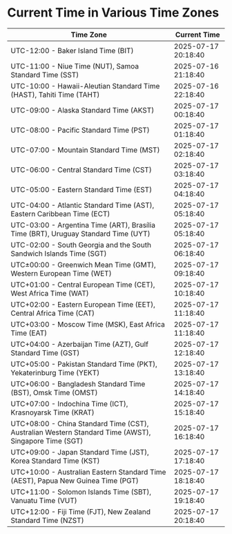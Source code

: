 # Current Time in Various Time Zones

| Time Zone | Current Time |
|-----------|--------------|
| UTC-12:00 - Baker Island Time (BIT) | 2025-07-17 20:18:40 |
| UTC-11:00 - Niue Time (NUT), Samoa Standard Time (SST) | 2025-07-16 21:18:40 |
| UTC-10:00 - Hawaii-Aleutian Standard Time (HAST), Tahiti Time (TAHT) | 2025-07-16 22:18:40 |
| UTC-09:00 - Alaska Standard Time (AKST) | 2025-07-17 00:18:40 |
| UTC-08:00 - Pacific Standard Time (PST) | 2025-07-17 01:18:40 |
| UTC-07:00 - Mountain Standard Time (MST) | 2025-07-17 02:18:40 |
| UTC-06:00 - Central Standard Time (CST) | 2025-07-17 03:18:40 |
| UTC-05:00 - Eastern Standard Time (EST) | 2025-07-17 04:18:40 |
| UTC-04:00 - Atlantic Standard Time (AST), Eastern Caribbean Time (ECT) | 2025-07-17 05:18:40 |
| UTC-03:00 - Argentina Time (ART), Brasília Time (BRT), Uruguay Standard Time (UYT) | 2025-07-17 05:18:40 |
| UTC-02:00 - South Georgia and the South Sandwich Islands Time (SGT) | 2025-07-17 06:18:40 |
| UTC±00:00 - Greenwich Mean Time (GMT), Western European Time (WET) | 2025-07-17 09:18:40 |
| UTC+01:00 - Central European Time (CET), West Africa Time (WAT) | 2025-07-17 10:18:40 |
| UTC+02:00 - Eastern European Time (EET), Central Africa Time (CAT) | 2025-07-17 11:18:40 |
| UTC+03:00 - Moscow Time (MSK), East Africa Time (EAT) | 2025-07-17 11:18:40 |
| UTC+04:00 - Azerbaijan Time (AZT), Gulf Standard Time (GST) | 2025-07-17 12:18:40 |
| UTC+05:00 - Pakistan Standard Time (PKT), Yekaterinburg Time (YEKT) | 2025-07-17 13:18:40 |
| UTC+06:00 - Bangladesh Standard Time (BST), Omsk Time (OMST) | 2025-07-17 14:18:40 |
| UTC+07:00 - Indochina Time (ICT), Krasnoyarsk Time (KRAT) | 2025-07-17 15:18:40 |
| UTC+08:00 - China Standard Time (CST), Australian Western Standard Time (AWST), Singapore Time (SGT) | 2025-07-17 16:18:40 |
| UTC+09:00 - Japan Standard Time (JST), Korea Standard Time (KST) | 2025-07-17 17:18:40 |
| UTC+10:00 - Australian Eastern Standard Time (AEST), Papua New Guinea Time (PGT) | 2025-07-17 18:18:40 |
| UTC+11:00 - Solomon Islands Time (SBT), Vanuatu Time (VUT) | 2025-07-17 19:18:40 |
| UTC+12:00 - Fiji Time (FJT), New Zealand Standard Time (NZST) | 2025-07-17 20:18:40 |
